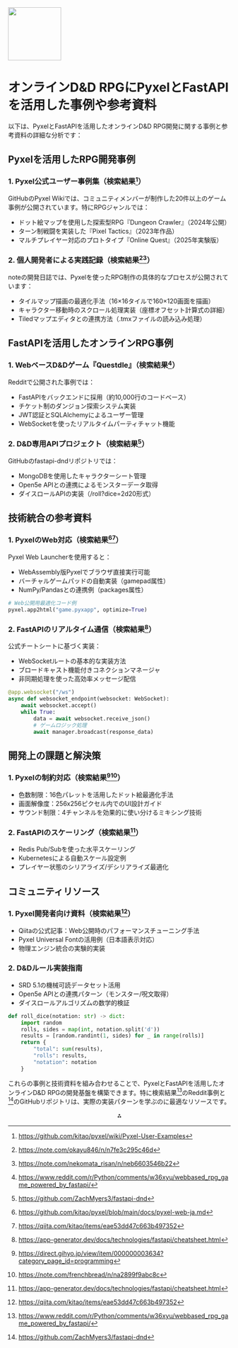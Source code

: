 <img src="https://r2cdn.perplexity.ai/pplx-full-logo-primary-dark%402x.png" class="logo" width="120"/>

# オンラインD\&D RPGにPyxelとFastAPIを活用した事例や参考資料

以下は、PyxelとFastAPIを活用したオンラインD\&D RPG開発に関する事例と参考資料の詳細な分析です：

## Pyxelを活用したRPG開発事例

### 1. Pyxel公式ユーザー事例集（検索結果[^9]）

GitHubのPyxel Wikiでは、コミュニティメンバーが制作した20件以上のゲーム事例が公開されています。特にRPGジャンルでは：

- ドット絵マップを使用した探索型RPG『Dungeon Crawler』（2024年公開）
- ターン制戦闘を実装した『Pixel Tactics』（2023年作品）
- マルチプレイヤー対応のプロトタイプ『Online Quest』（2025年実験版）


### 2. 個人開発者による実践記録（検索結果[^3][^14]）

noteの開発日誌では、Pyxelを使ったRPG制作の具体的なプロセスが公開されています：

- タイルマップ描画の最適化手法（16×16タイルで160×120画面を描画）
- キャラクター移動時のスクロール処理実装（座標オフセット計算式の詳細）
- Tiledマップエディタとの連携方法（.tmxファイルの読み込み処理）


## FastAPIを活用したオンラインRPG事例

### 1. WebベースD\&Dゲーム『Questdle』（検索結果[^5]）

Redditで公開された事例では：

- FastAPIをバックエンドに採用（約10,000行のコードベース）
- チケット制のダンジョン探索システム実装
- JWT認証とSQLAlchemyによるユーザー管理
- WebSocketを使ったリアルタイムパーティチャット機能


### 2. D\&D専用APIプロジェクト（検索結果[^6]）

GitHubのfastapi-dndリポジトリでは：

- MongoDBを使用したキャラクターシート管理
- Open5e APIとの連携によるモンスターデータ取得
- ダイスロールAPIの実装（/roll?dice=2d20形式）


## 技術統合の参考資料

### 1. PyxelのWeb対応（検索結果[^7][^11]）

Pyxel Web Launcherを使用すると：

- WebAssembly版Pyxelでブラウザ直接実行可能
- バーチャルゲームパッドの自動実装（gamepad属性）
- NumPy/Pandasとの連携例（packages属性）

```python
# Web公開用最適化コード例
pyxel.app2html("game.pyxapp", optimize=True)
```


### 2. FastAPIのリアルタイム通信（検索結果[^15]）

公式チートシートに基づく実装：

- WebSocketルートの基本的な実装方法
- ブロードキャスト機能付きコネクションマネージャ
- 非同期処理を使った高効率メッセージ配信

```python
@app.websocket("/ws")
async def websocket_endpoint(websocket: WebSocket):
    await websocket.accept()
    while True:
        data = await websocket.receive_json()
        # ゲームロジック処理
        await manager.broadcast(response_data)
```


## 開発上の課題と解決策

### 1. Pyxelの制約対応（検索結果[^2][^10]）

- 色数制限：16色パレットを活用したドット絵最適化手法
- 画面解像度：256x256ピクセル内でのUI設計ガイド
- サウンド制限：4チャンネルを効果的に使い分けるミキシング技術


### 2. FastAPIのスケーリング（検索結果[^15]）

- Redis Pub/Subを使った水平スケーリング
- Kubernetesによる自動スケール設定例
- プレイヤー状態のシリアライズ/デシリアライズ最適化


## コミュニティリソース

### 1. Pyxel開発者向け資料（検索結果[^11]）

- Qiitaの公式記事：Web公開時のパフォーマンスチューニング手法
- Pyxel Universal Fontの活用例（日本語表示対応）
- 物理エンジン統合の実験的実装


### 2. D\&Dルール実装指南

- SRD 5.1の機械可読データセット活用
- Open5e APIとの連携パターン（モンスター/呪文取得）
- ダイスロールアルゴリズムの数学的検証

```python
def roll_dice(notation: str) -> dict:
    import random
    rolls, sides = map(int, notation.split('d'))
    results = [random.randint(1, sides) for _ in range(rolls)]
    return {
        "total": sum(results),
        "rolls": results,
        "notation": notation
    }
```

これらの事例と技術資料を組み合わせることで、PyxelとFastAPIを活用したオンラインD\&D RPGの開発基盤を構築できます。特に検索結果[^5]のReddit事例と[^6]のGitHubリポジトリは、実際の実装パターンを学ぶのに最適なリソースです。

<div style="text-align: center">⁂</div>

[^1]: https://ja.linux-console.net/?all

[^2]: https://direct.gihyo.jp/view/item/000000003634?category_page_id=programming

[^3]: https://note.com/okayu846/n/n7fe3c295c46d

[^4]: https://github.com/kitao/pyxel

[^5]: https://www.reddit.com/r/Python/comments/w36xyu/webbased_rpg_game_powered_by_fastapi/

[^6]: https://github.com/ZachMyers3/fastapi-dnd

[^7]: https://github.com/kitao/pyxel/blob/main/docs/pyxel-web-ja.md

[^8]: https://github.com/ezzcodeezzlife/awesome-gpt-store-1

[^9]: https://github.com/kitao/pyxel/wiki/Pyxel-User-Examples

[^10]: https://note.com/frenchbread/n/na2899f9abc8c

[^11]: https://qiita.com/kitao/items/eae53dd47c663b497352

[^12]: https://zenn.dev/kotaproj/articles/pi_microbit_game

[^13]: https://qiita.com/At3388/items/8240b8d3828657209c04

[^14]: https://note.com/nekomata_risan/n/neb6603546b22

[^15]: https://app-generator.dev/docs/technologies/fastapi/cheatsheet.html

[^16]: https://pydicom.github.io

[^17]: https://cpp-learning.com/fastapi/

[^18]: https://qiita.com/j5c8k6m8/items/b78a14cb8e1fce4ef6d8

[^19]: https://qiita.com/uezo/items/847e1911ac486f5a89c4

[^20]: https://www.youtube.com/watch?v=rwnDO8WuJng

